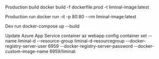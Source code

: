 Production build
docker build -f dockerfile.prod -t liminal-image:latest 

Production run
docker run -it -p 80:80 --rm liminal-image:latest


Dev run
docker-compose up --build

Update Azure App Service container
az webapp config container set --name liminal-d --resource-group liminal-d-resourcegroup --docker-registry-server-user 6959 
--docker-registry-server-password <password> --docker-custom-image-name 6959/liminal:<tag>